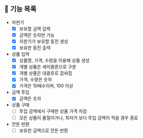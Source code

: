 ## 🚀 기능 목록

* 자판기
  * [x] 보유할 금액 입력
  * [x] 금액은 숫자만 가능
  * [x] 자판기가 보유할 동전 생성
  * [x] 보유한 동전 출력
* 상품 입력
  * [x] 상품명, 가격, 수량을 이용해 상품 생성
  * [x] 개별 상품은 세미콜론으로 구분
  * [x] 개별 상품은 대괄호로 감싸짐
  * [x] 가격, 수량은 숫자
  * [x] 가격은 10배수이며, 100 이상
* 금액 투입
  * [x] 금액은 숫자
* 상품 구매
  * [ ] 투입 금액에서 구매한 상품 가격 차감
  * [ ] 모든 상품이 품절이거나, 최저가 보다 투입 금액이 적을 경우 종료
* 잔돈 반환
  * [ ] 보유한 금액으로 잔돈 반환